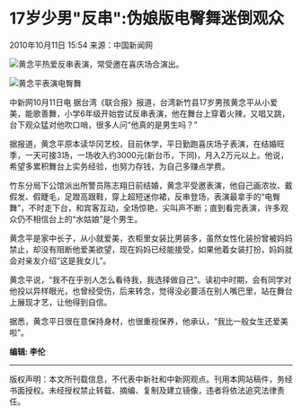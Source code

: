 # 17岁少男"反串":伪娘版电臀舞迷倒观众

2010年10月11日 15:54 来源：中国新闻网  

![黄念平热爱反串表演，常受邀在喜庆场合演出。](http://www.chinanews.com.cn/fileftp/2010/04/2010-04-23/U76P4T47D13180F981DT20100423110629.jpg)

![黄念平表演电臀舞](U274P4T8D2578899F107DT20101011155435.jpg)

中新网10月11日电 据台湾《联合报》报道，台湾新竹县17岁男孩黄念平从小爱美，能歌善舞，小学6年级开始尝试反串表演，他在舞台上穿着火辣，又唱又跳，台下观众猛对他吹口哨，很多人问“他真的是男生吗？”

据报道，黄念平原本读华冈艺校，目前休学，平日勤跑喜庆场子表演，在结婚旺季，一天可接3场，一场收入约3000元(新台币，下同)，月入2万元以上。他说，希望多累积舞台上实务经验，也努力存钱，为自己多赚点学费。

竹东分局下公馆派出所警员陈志翔日前结婚，黄念平受邀表演，他自己画浓妆、戴假发、假睫毛，足蹬高跟鞋，穿上超短迷你裙，反串登场，表演最拿手的“电臀舞”，不时走下台，和宾客互动，全场惊艳，尖叫声不断；直到看完表演，许多观众仍不相信台上的“水姑娘”是个男生。

黄念平是家中长子，从小就爱美，衣柜里女装比男装多，虽然女性化装扮曾被妈妈禁止，却没有阻断他爱美欲望，现在妈妈已经能接受，如果他着女装打扮，妈妈就会对亲友介绍“这是我女儿”。

黄念平说，“我不在乎别人怎么看待我，我选择做自己”。读初中时期，会有同学对他投以异样眼光，也曾经受伤，后来转念，觉得没必要活在别人嘴巴里，站在舞台上展现才艺，让他得到自信。

据悉，黄念平日很在意保持身材，也很重视保养，他承认，“我比一般女生还爱美啦”。

**编辑: 李伦**  

---  

版权声明：本文所刊载信息，不代表中新社和中新网观点。刊用本网站稿件，务经书面授权。未经授权禁止转载、摘编、复制及建立镜像，违者将依法追究法律责任。